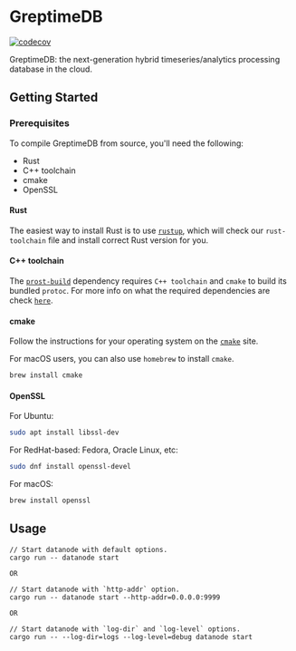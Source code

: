 # GreptimeDB

[![codecov](https://codecov.io/gh/GrepTimeTeam/greptimedb/branch/develop/graph/badge.svg?token=FITFDI3J3C)](https://codecov.io/gh/GrepTimeTeam/greptimedb)

GreptimeDB: the next-generation hybrid timeseries/analytics processing database in the cloud.

## Getting Started

### Prerequisites
To compile GreptimeDB from source, you'll need the following:
- Rust
- C++ toolchain
- cmake
- OpenSSL

#### Rust
The easiest way to install Rust is to use [`rustup`](https://rustup.rs/), which will check our `rust-toolchain` file and install correct Rust version for you.

#### C++ toolchain
The [`prost-build`](https://github.com/tokio-rs/prost/tree/master/prost-build) dependency requires `C++ toolchain` and `cmake` to build its bundled `protoc`. For more info on what the required dependencies are check [`here`](https://github.com/protocolbuffers/protobuf/blob/master/src/README.md).

#### cmake
Follow the instructions for your operating system on the [`cmake`](https://cmake.org/install/) site.

For macOS users, you can also use `homebrew` to install `cmake`.
```bash 
brew install cmake
```

#### OpenSSL

For Ubuntu:
```bash
sudo apt install libssl-dev
```

For RedHat-based: Fedora, Oracle Linux, etc:
```bash
sudo dnf install openssl-devel
```

For macOS:
```bash
brew install openssl
```

## Usage

```
// Start datanode with default options.
cargo run -- datanode start

OR

// Start datanode with `http-addr` option.
cargo run -- datanode start --http-addr=0.0.0.0:9999

OR

// Start datanode with `log-dir` and `log-level` options.
cargo run -- --log-dir=logs --log-level=debug datanode start
```

